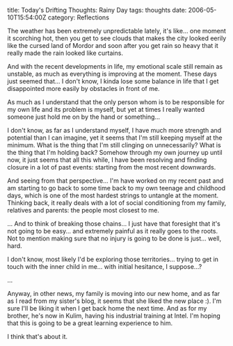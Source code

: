 title: Today's Drifting Thoughts: Rainy Day
tags: thoughts
date: 2006-05-10T15:54:00Z
category: Reflections

The weather has been extremely unpredictable lately, it's like… one moment it scorching hot, then you get to see clouds that makes the city looked eerily like the cursed land of Mordor and soon after you get rain so heavy that it really made the rain looked like curtains.

And with the recent developments in life, my emotional scale still remain as unstable, as much as everything is improving at the moment. These days just seemed that… I don't know, I kinda lose some balance in life that I get disappointed more easily by obstacles in front of me.

As much as I understand that the only person whom is to be responsible for my own life and its problem is myself, but yet at times I really wanted someone just hold me on by the hand or something…

I don't know, as far as I understand myself, I have much more strength and potential than I can imagine, yet it seems that I'm still keeping myself at the minimum. What is the thing that I'm still clinging on unnecessarily? What is the thing that I'm holding back? Somehow through my own journey up until now, it just seems that all this while, I have been resolving and finding closure in a lot of past events: starting from the most recent downwards.

And seeing from that perspective… I'm have worked on my recent past and am starting to go back to some time back to my own teenage and childhood days, which is one of the most hardest strings to untangle at the moment. Thinking back, it really deals with a lot of social conditioning from my family, relatives and parents: the people most closest to me.

… And to think of breaking those chains… I just have that foresight that it's not going to be easy… and extremely painful as it really goes to the roots. Not to mention making sure that no injury is going to be done is just… well, hard.

I don't know, most likely I'd be exploring those territories… trying to get in touch with the inner child in me… with initial hesitance, I suppose…?

…

Anyway, in other news, my family is moving into our new home, and as far as I read from my sister's blog, it seems that she liked the new place :). I'm sure I'll be liking it when I get back home the next time. And as for my brother, he's now in Kulim, having his industrial training at Intel. I'm hoping that this is going to be a great learning experience to him.

I think that's about it.
